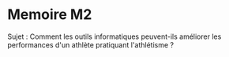 # Memoire M2
Sujet : Comment les outils informatiques peuvent-ils améliorer les performances d'un athlète pratiquant l'athlétisme ?
